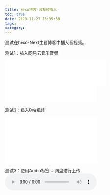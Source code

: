 ```yaml
---
title: Hexo博客-音视频插入
toc: true
date: 2020-11-27 13:35:30
tags:
category:
---
```

测试在hexo-Next主题博客中插入音视频。

测试1：插入网易云音乐音频
<iframe frameborder="no" border="0" marginwidth="0" marginheight="0" width=330 height=86 src="//music.163.com/outchain/player?type=2&id=544247584&auto=1&height=66"></iframe>

<iframe frameborder="no" border="0" marginwidth="0" marginheight="0" width=298 height=52 src="//music.163.com/outchain/player?type=2&id=544247584&auto=1&height=32"></iframe>

测试2：插入B站视频
<iframe src="//player.bilibili.com/player.html?aid=79959820&bvid=BV1zJ411x7k8&cid=136846978&page=4" scrolling="no" border="0" frameborder="no" framespacing="0" allowfullscreen="true"> </iframe>

测试3：使用Audio标签 + 网盘进行上传
<audio src="http://box.yungu.org/f/21bfdbeb3dea48f4a921/?dl=1" controls="" preload="metadata"></audio>

